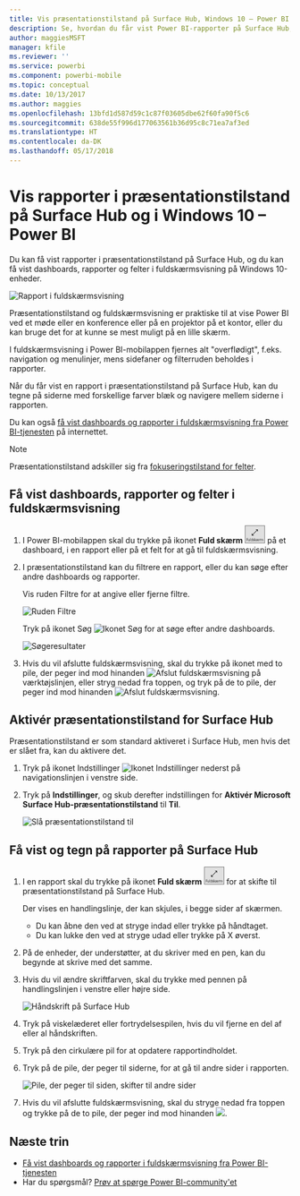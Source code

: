 ```yaml
---
title: Vis præsentationstilstand på Surface Hub, Windows 10 – Power BI I
description: Se, hvordan du får vist Power BI-rapporter på Surface Hub, og hvordan du får vist Power BI-dashboards, -rapporter og -felter i fuldskærmsvisning på Windows 10-enheder.
author: maggiesMSFT
manager: kfile
ms.reviewer: ''
ms.service: powerbi
ms.component: powerbi-mobile
ms.topic: conceptual
ms.date: 10/13/2017
ms.author: maggies
ms.openlocfilehash: 13bfd1d587d59c1c87f03605dbe62f60fa90f5c6
ms.sourcegitcommit: 638de55f996d177063561b36d95c8c71ea7af3ed
ms.translationtype: HT
ms.contentlocale: da-DK
ms.lasthandoff: 05/17/2018
---
```

# <a name="view-reports-in-presentation-mode-on-surface-hub-and-windows-10---power-bi"></a>Vis rapporter i præsentationstilstand på Surface Hub og i Windows 10 – Power BI
Du kan få vist rapporter i præsentationstilstand på Surface Hub, og du kan få vist dashboards, rapporter og felter i fuldskærmsvisning på Windows 10-enheder. 

![Rapport i fuldskærmsvisning](media/mobile-windows-10-app-presentation-mode/power-bi-presentation-mode.png)

Præsentationstilstand og fuldskærmsvisning er praktiske til at vise Power BI ved et møde eller en konference eller på en projektor på et kontor, eller du kan bruge det for at kunne se mest muligt på en lille skærm. 

I fuldskærmsvisning i Power BI-mobilappen fjernes alt "overflødigt", f.eks. navigation og menulinjer, mens sidefaner og filterruden beholdes i rapporter.

Når du får vist en rapport i præsentationstilstand på Surface Hub, kan du tegne på siderne med forskellige farver blæk og navigere mellem siderne i rapporten.

Du kan også [få vist dashboards og rapporter i fuldskærmsvisning fra Power BI-tjenesten](service-fullscreen-mode.md) på internettet.

> [!NOTE]
> Præsentationstilstand adskiller sig fra [fokuseringstilstand for felter](mobile-tiles-in-the-mobile-apps.md).
> 
> 

## <a name="display-dashboards-reports-and-tiles-in-full-screen-mode"></a>Få vist dashboards, rapporter og felter i fuldskærmsvisning
1. I Power BI-mobilappen skal du trykke på ikonet **Fuld skærm**  ![Ikonet Fuld skærm](media/mobile-windows-10-app-presentation-mode/power-bi-full-screen-icon.png) på et dashboard, i en rapport eller på et felt for at gå til fuldskærmsvisning.
2. I præsentationstilstand kan du filtrere en rapport, eller du kan søge efter andre dashboards og rapporter.
   
    Vis ruden Filtre for at angive eller fjerne filtre.
   
    ![Ruden Filtre](media/mobile-windows-10-app-presentation-mode/power-bi-windows-10-presentation-filter.png)
   
     Tryk på ikonet Søg ![Ikonet Søg](media/mobile-windows-10-app-presentation-mode/power-bi-windows-10-presentation-search-icon.png) for at søge efter andre dashboards.
   
    ![Søgeresultater](media/mobile-windows-10-app-presentation-mode/power-bi-windows-10-search.png)
3. Hvis du vil afslutte fuldskærmsvisning, skal du trykke på ikonet med to pile, der peger ind mod hinanden ![Afslut fuldskærmsvisning](media/mobile-windows-10-app-presentation-mode/power-bi-windows-10-exit-full-screen-icon.png) på værktøjslinjen, eller stryg nedad fra toppen, og tryk på de to pile, der peger ind mod hinanden ![Afslut fuldskærmsvisning](media/mobile-windows-10-app-presentation-mode/power-bi-windows-10-exit-full-screen-hub-icon.png).

## <a name="turn-on-presentation-mode-for-surface-hub"></a>Aktivér præsentationstilstand for Surface Hub
Præsentationstilstand er som standard aktiveret i Surface Hub, men hvis det er slået fra, kan du aktivere det.

1. Tryk på ikonet Indstillinger ![Ikonet Indstillinger](media/mobile-windows-10-app-presentation-mode/power-bi-settings-icon.png) nederst på navigationslinjen i venstre side.
2. Tryk på **Indstillinger**, og skub derefter indstillingen for **Aktivér Microsoft Surface Hub-præsentationstilstand** til **Til**.
   
    ![Slå præsentationstilstand til](media/mobile-windows-10-app-presentation-mode/power-bi-turn-on-presentation-mode.png)

## <a name="display-and-draw-on-reports-on-surface-hub"></a>Få vist og tegn på rapporter på Surface Hub
1. I en rapport skal du trykke på ikonet **Fuld skærm** ![Ikonet Fuld skærm](media/mobile-windows-10-app-presentation-mode/power-bi-full-screen-icon.png) for at skifte til præsentationstilstand på Surface Hub.
   
    Der vises en handlingslinje, der kan skjules, i begge sider af skærmen. 
   
   * Du kan åbne den ved at stryge indad eller trykke på håndtaget.
   * Du kan lukke den ved at stryge udad eller trykke på X øverst.
2. På de enheder, der understøtter, at du skriver med en pen, kan du begynde at skrive med det samme. 
3. Hvis du vil ændre skriftfarven, skal du trykke med pennen på handlingslinjen i venstre eller højre side.
   
    ![Håndskrift på Surface Hub](media/mobile-windows-10-app-presentation-mode/power-bi-windows-10-surface-hub-ink.png)
4. Tryk på viskelæderet eller fortrydelsespilen, hvis du vil fjerne en del af eller al håndskriften.
5. Tryk på den cirkulære pil for at opdatere rapportindholdet.
6. Tryk på de pile, der peger til siderne, for at gå til andre sider i rapporten.
   
    ![Pile, der peger til siden, skifter til andre sider](media/mobile-windows-10-app-presentation-mode/power-bi-windows-10-surface-hub-arrows.png)
7. Hvis du vil afslutte fuldskærmsvisning, skal du stryge nedad fra toppen og trykke på de to pile, der peger ind mod hinanden ![](media/mobile-windows-10-app-presentation-mode/power-bi-windows-10-exit-full-screen-hub-icon.png).

## <a name="next-steps"></a>Næste trin
* [Få vist dashboards og rapporter i fuldskærmsvisning fra Power BI-tjenesten](service-fullscreen-mode.md)
* Har du spørgsmål? [Prøv at spørge Power BI-community'et](http://community.powerbi.com/)

